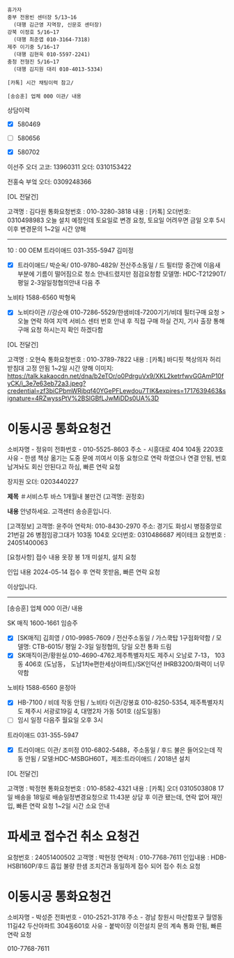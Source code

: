 ```
휴가자
중부 전용빈 센터장 5/13~16 
  (대행 김근영 지역장, 신문호 센터장)
강북 이정호 5/16~17 
  (대행 최준엽 010-3164-7318)
제주 이기중 5/16~17 
  (대행 김현욱 010-5597-2241)
충청 전형진 5/16~17 
  (대행 김지원 대리 010-4013-5334)
```

```
[카톡] 시간 채팅이력 참고/
```

```
[송승훈] 업체 000 이관/ 내용
```

상담이력
- [x] 580469
- [ ] 580656
- [x] 580702


이선주 오더 고코: 13960311
오더: 0310153422

전홍숙 부엌 오더: 0309248366


[OL 전달건]

고객명 : 김다원
통화요청번호 : 010-3280-3818
내용 : [카톡] 오더번호: 0310498983 오늘 설치 예정인데 토요일로 변경 요청, 토요일 어려우면 금일 오후 5시 이후 변경문의 
1~2일 시간 양해

---
10 : 00 OEM 
트라이애드 031-355-5947 김미정
- [x] 트라이애드/ 박순옥/ 010-9780-4829/ 전산주소동일 / 드 필터망 중간에 이음새 부분에 기름이 떨어짐으로  청소 안내드렸지만  점검요청함  모델명: HDC-T21290T/ 평일 2-3일일정협의안내 다음 주

노비타 1588-6560  박형옥
- [x] 노비타이관 //강순애 010-7286-5529/한샘비데-7200기기/비데 필터구매 요청 > 오늘 연락 하여 지역 서비스 센터 번호 안내 후 직접 구매 하실 건지, 기사 출장 통해 구매 요청 하시는지 확인 하겠다함


[OL 전달건]

고객명 : 오현숙
통화요청번호 : 010-3789-7822
내용 : [카톡] 바디핏 책상의자 허리 받침대 고정 안됨 1~2일 시간 양해
이미지: https://talk.kakaocdn.net/dna/b2eTOr/o0PdrguVx9/XKL2ketrfwvGGAmP10fyCK/i_3e7e63eb72a3.jpeg?credential=zf3biCPbmWRjbqf40YGePFLewdou7TIK&expires=1717639463&signature=4RZwyssPtV%2BSlGBfLJwMiDDs0UA%3D


 # 이동시공 통화요청건 
소비자명 - 정유미
전화번호 - 010-5525-8603
주소 - 시흥대로 404 104동 2203호
사유 - 한샘 책상 옮기는 도중 문에 끼여서 이동 요청으로 연락 하였으나 연결 안됨, 번호 남겨놔도 회신 안된다고 하심, 빠른 연락 요청


장지원 오더: 0203440227


**제목**
＃서비스투 바스 1개월내 불만건 (고객명: 권정호)

**내용**
안녕하세요. 고객센터 송승훈입니다. 

[고객정보] 
고객명: 윤주아
연락처: 010-8430-2970
주소: 경기도 화성시 병점중앙로21번길 26 병점임광그대가 103동 104호
오더번호: 0310486687 케이테크
요청번호 : 24051400063

[요청사항]
접수 내용
옷장 봉 1개 미설치, 설치 요청

인입 내용
2024-05-14 접수 후 연락 못받음, 빠른 연락 요청

이상입니다.

---
[송승훈] 업체 000 이관/ 내용

SK 매직 1600-1661 임승주
- [x] [SK매직] 김희영 / 010-9985-7609 / 전산주소동일 / 가스쿡탑  1구점화약함  / 모델명: CTB-6015/ 평일 2-3일 일정협의, 당일 오전 통화 드림
- [x] SK매직이관/황원실.010-4690-4762.제주특별자치도 제주시 오남로 7-13， 103동 406호 (도남동， 도남1차e편한세상아파트)/SK인덕션 IHRB3200/화력이 너무 약함

노비타 1588-6560 윤정아
- [x] HB-7100 / 비데 작동 안됨 / 노비타 이관/강봉효 010-8250-5354, 제주특별자치도 제주시 서광로19길 4, 대명2차 가동 501호 (삼도일동)
- [ ] 임시 일정 다음주 월요일 오후 3시 

트라이애드 031-355-5947
- [x] 트라이애드 이관/ 조미정 010-6802-5488，주소동일 / 후드 불은 들어오는데 작동 안됨 / 모델:HDC-MSBGH60T，제조:트라이애드 / 2018년 설치


[OL 전달건]

고객명 : 박정현
통화요청번호 : 010-8582-4321
내용 : [카톡] 오더 0310503808 17일 배송을 18일로 배송일정변경요청으로 11:43분 상담 후 이관 됐는데, 연락 없어 재인입, 빠른 연락 요청
1~2일 시간 소요 안내


 # 파세코 접수건 취소 요청건 

요청번호 : 24051400502
고객명 : 박현정
연락처 : 010-7768-7611
인입내용 : HDB-HSBI160P/후드 흡입 불량
한샘 조치건과 동일하게 접수 되어 접수 취소 요청


 # 이동시공 통화요청건 
소비자명 - 박성준
전화번호 - 010-2521-3178
주소 - 경남 창원시 마산합포구 월영동11길42 두산아파트 304동601호
사유 - 붙박이장 이전설치 문의 계속 통화 안됨, 빠른 연락 요청


010-7768-7611
